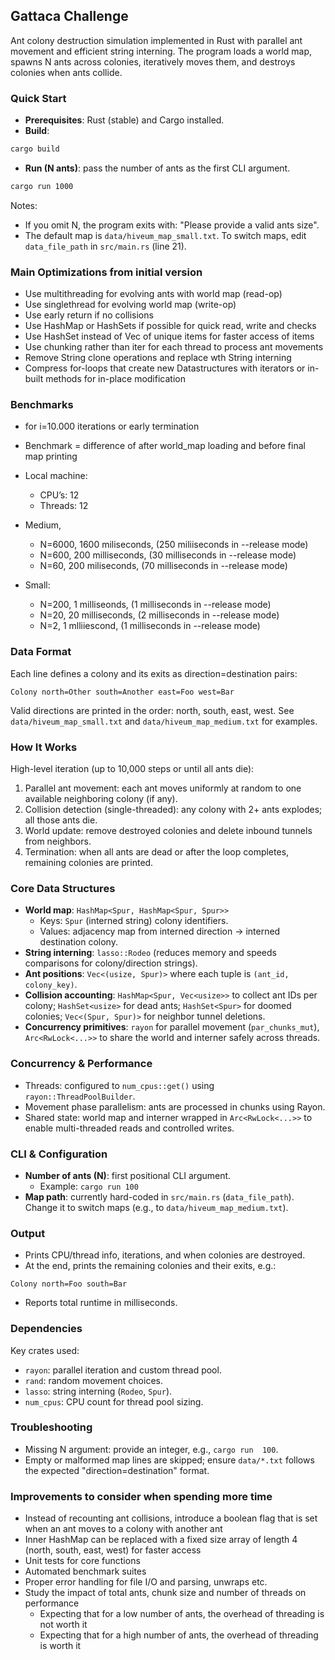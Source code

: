 ## Gattaca Challenge

Ant colony destruction simulation implemented in Rust with parallel ant movement and efficient string interning. The program loads a world map, spawns N ants across colonies, iteratively moves them, and destroys colonies when ants collide.

### Quick Start

- **Prerequisites**: Rust (stable) and Cargo installed.
- **Build**:

```bash
cargo build
```

- **Run (N ants)**: pass the number of ants as the first CLI argument.

```bash
cargo run 1000
```

Notes:

- If you omit N, the program exits with: "Please provide a valid ants size".
- The default map is `data/hiveum_map_small.txt`. To switch maps, edit `data_file_path` in `src/main.rs` (line 21).
### Main Optimizations from initial version

- Use multithreading for evolving ants with world map (read-op)
- Use singlethread for evolving world map (write-op)
- Use early return if no collisions
- Use HashMap or HashSets if possible for quick read, write and checks
- Use HashSet instead of Vec of unique items for faster access of items
- Use chunking rather than iter for each thread to process ant movements
- Remove String clone operations and replace wth String interning
- Compress for-loops that create new Datastructures with iterators or in-built methods for in-place modification

### Benchmarks
- for i=10.000 iterations or early termination
- Benchmark = difference of after world_map loading and before final map printing
- Local machine:
  - CPU’s: 12
  - Threads: 12

- Medium,
  - N=6000, 1600 miliseconds, (250 miliiseconds in --release mode)
  - N=600, 200 milliseconds, (30 milliseconds in --release mode)
  - N=60, 200 miliseconds, (70 milliseconds in --release mode)

- Small:
  - N=200, 1 milliseonds, (1 milliseconds in --release mode)
  - N=20, 20 milliseconds, (2 milliseconds in --release mode)
  - N=2, 1 mlliiescond, (1 milliseconds in --release mode)



### Data Format

Each line defines a colony and its exits as direction=destination pairs:

```text
Colony north=Other south=Another east=Foo west=Bar
```

Valid directions are printed in the order: north, south, east, west. See `data/hiveum_map_small.txt` and `data/hiveum_map_medium.txt` for examples.

### How It Works

High-level iteration (up to 10,000 steps or until all ants die):

1. Parallel ant movement: each ant moves uniformly at random to one available neighboring colony (if any).
2. Collision detection (single-threaded): any colony with 2+ ants explodes; all those ants die.
3. World update: remove destroyed colonies and delete inbound tunnels from neighbors.
4. Termination: when all ants are dead or after the loop completes, remaining colonies are printed.

### Core Data Structures

- **World map**: `HashMap<Spur, HashMap<Spur, Spur>>`
  - Keys: `Spur` (interned string) colony identifiers.
  - Values: adjacency map from interned direction → interned destination colony.
- **String interning**: `lasso::Rodeo` (reduces memory and speeds comparisons for colony/direction strings).
- **Ant positions**: `Vec<(usize, Spur)>` where each tuple is `(ant_id, colony_key)`.
- **Collision accounting**: `HashMap<Spur, Vec<usize>>` to collect ant IDs per colony; `HashSet<usize>` for dead ants; `HashSet<Spur>` for doomed colonies; `Vec<(Spur, Spur)>` for neighbor tunnel deletions.
- **Concurrency primitives**: `rayon` for parallel movement (`par_chunks_mut`), `Arc<RwLock<...>>` to share the world and interner safely across threads.

### Concurrency & Performance

- Threads: configured to `num_cpus::get()` using `rayon::ThreadPoolBuilder`.
- Movement phase parallelism: ants are processed in chunks using Rayon.
- Shared state: world map and interner wrapped in `Arc<RwLock<...>>` to enable multi-threaded reads and controlled writes.

### CLI & Configuration

- **Number of ants (N)**: first positional CLI argument.
  - Example: `cargo run 100`
- **Map path**: currently hard-coded in `src/main.rs` (`data_file_path`). Change it to switch maps (e.g., to `data/hiveum_map_medium.txt`).

### Output

- Prints CPU/thread info, iterations, and when colonies are destroyed.
- At the end, prints the remaining colonies and their exits, e.g.:

```text
Colony north=Foo south=Bar
```

- Reports total runtime in milliseconds.

### Dependencies

Key crates used:

- `rayon`: parallel iteration and custom thread pool.
- `rand`: random movement choices.
- `lasso`: string interning (`Rodeo`, `Spur`).
- `num_cpus`: CPU count for thread pool sizing.

### Troubleshooting

- Missing N argument: provide an integer, e.g., `cargo run  100`.
- Empty or malformed map lines are skipped; ensure `data/*.txt` follows the expected "direction=destination" format.


### Improvements to consider when spending more time

- Instead of recounting ant collisions, introduce a boolean flag that is set when an ant moves to a colony with another ant
- Inner HashMap can be replaced with a fixed size array of length 4 (north, south, east, west) for faster access
- Unit tests for core functions
- Automated benchmark suites
- Proper error handling for file I/O and parsing, unwraps etc.
- Study the impact of total ants, chunk size and number of threads on performance
  - Expecting that for a low number of ants, the overhead of threading is not worth it
  - Expecting that for a high number of ants, the overhead of threading is worth it
